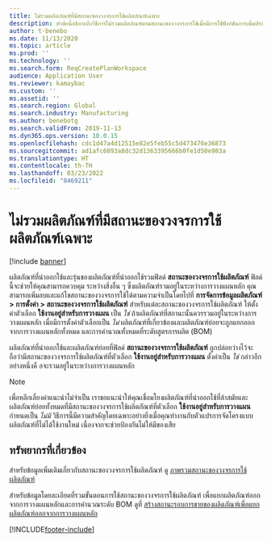 ```yaml
---
title: ไม่รวมผลิตภัณฑ์ที่มีสถานะของวงจรการใช้ผลิตภัณฑ์เฉพาะ
description: หัวข้อนี้อธิบายถึงวิธีการไม่รวมผลิตภัณฑ์ตามสถานะของวงจรการใช้เมื่อมีการใช้ฟังก์ชันการเพิ่มประสิทธิภาพการวางแผน
author: t-benebo
ms.date: 11/13/2020
ms.topic: article
ms.prod: ''
ms.technology: ''
ms.search.form: ReqCreatePlanWorkspace
audience: Application User
ms.reviewer: kamaybac
ms.custom: ''
ms.assetid: ''
ms.search.region: Global
ms.search.industry: Manufacturing
ms.author: benebotg
ms.search.validFrom: 2019-11-13
ms.dyn365.ops.version: 10.0.15
ms.openlocfilehash: cdc1d47a4d12515e82e5feb55c5d473476e36873
ms.sourcegitcommit: ad1afc6893a8dc32d1363395666b0fe1d50e983a
ms.translationtype: HT
ms.contentlocale: th-TH
ms.lasthandoff: 03/23/2022
ms.locfileid: "8469211"
---
```

# <a name="exclude-products-that-have-specific-product-lifecycle-states"></a>ไม่รวมผลิตภัณฑ์ที่มีสถานะของวงจรการใช้ผลิตภัณฑ์เฉพาะ

[!include [banner](../../includes/banner.md)]

ผลิตภัณฑ์ที่นำออกใช้และรุ่นของผลิตภัณฑ์ที่นำออกใช้รวมฟิลด์ **สถานะของวงจรการใช้ผลิตภัณฑ์** ฟิลด์นี้จะช่วยให้คุณสามารถควบคุม ระหว่างสิ่งอื่น ๆ ซึ่งผลิตภัณฑ์รวมอยู่ในระหว่างการวางแผนหลัก คุณสามารถเพิ่มลบและแก้ไขสถานะของวงจรการใช้ได้ตามความจำเป็นโดยไปที่ **การจัดการข้อมูลผลิตภัณฑ์ \> การตั้งค่า \> สถานะของวงจรการใช้ผลิตภัณฑ์** สำหรับแต่ละสถานะของวงจรการใช้ผลิตภัณฑ์ ให้ตั้งค่าตัวเลือก **ใช้งานอยู่สำหรับการวางแผน** เป็น *ใช่* ถ้าผลิตภัณฑ์ที่สถานะนั้นควรรวมอยู่ในระหว่างการวางแผนหลัก เมื่อมีการตั้งค่าตัวเลือกเป็น *ไม่* ผลิตภัณฑ์ที่เกี่ยวข้องและผลิตภัณฑ์ย่อยจะถูกแยกออกจากการวางแผนหลักทั้งหมด และการคำนวณทั้งหมดที่ระดับสูตรการผลิต (BOM)

ผลิตภัณฑ์ที่นำออกใช้และผลิตภัณฑ์ย่อยที่ฟิลด์ **สถานะของวงจรการใช้ผลิตภัณฑ์** ถูกปล่อยว่างไว้จะถือว่ามีสถานะของวงจรการใช้ผลิตภัณฑ์ที่ตัวเลือก **ใช้งานอยู่สำหรับการวางแผน** ตั้งค่าเป็น *ใช่* กล่าวอีกอย่างหนึ่งคื อจะรวมอยู่ในระหว่างการวางแผนหลัก

> [!NOTE]
> เพื่อหลีกเลี่ยงคำแนะนำไม่จำเป็น เราขอแนะนำให้คุณเชื่อมโยงผลิตภัณฑ์ที่นำออกใช้ที่ล้าสมัยและผลิตภัณฑ์ย่อยทั้งหมดที่มีสถานะของวงจรการใช้ผลิตภัณฑ์ที่ตัวเลือก **ใช้งานอยู่สำหรับการวางแผน** กำหนดเป็น *ไม่มี* วิธีการนี้มีความสำคัญโดยเฉพาะอย่างยิ่งเมื่อคุณทำงานกับตัวแปรการจัดโครงแบบผลิตภัณฑ์ที่ไม่ได้ใช้งานใหม่ เนื่องจากจะช่วยป้องกันไม่ให้มีของเสีย

## <a name="related-resources"></a>ทรัพยากรที่เกี่ยวข้อง

สำหรับข้อมูลเพิ่มเติมเกี่ยวกับสถานะของวงจรการใช้ผลิตภัณฑ์ ดู [ภาพรวมสถานะของวงจรการใช้ผลิตภัณฑ์](../../pim/product-lifecycle.md)

สำหรับข้อมูลโดยละเอียดที่รวมขั้นตอนการใช้สถานะของวงจรการใช้ผลิตภัณฑ์ เพื่อแยกผลิตภัณฑ์ออกจากการวางแผนหลักและการคำนวณระดับ BOM ดูที่ [สร้างสถานะรอบการขายของผลิตภัณฑ์เพื่อแยกผลิตภัณฑ์ออกจากการวางแผนหลัก](../../pim/tasks/exclude-products-master-planning.md)


[!INCLUDE[footer-include](../../../includes/footer-banner.md)]